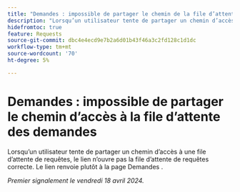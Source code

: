 ```yaml
---
title: "Demandes : impossible de partager le chemin de la file d’attente des demandes"
description: "Lorsqu’un utilisateur tente de partager un chemin d’accès à une file d’attente de requêtes, le lien n’ouvre pas la file d’attente de requêtes correcte. Le lien renvoie plutôt à la page Demandes ."
hidefromtoc: true
feature: Requests
source-git-commit: dbc4e4ecd9e7b2a6d01b43f46a3c2fd128c1d1dc
workflow-type: tm+mt
source-wordcount: '70'
ht-degree: 5%

---
```



# Demandes : impossible de partager le chemin d’accès à la file d’attente des demandes

Lorsqu’un utilisateur tente de partager un chemin d’accès à une file d’attente de requêtes, le lien n’ouvre pas la file d’attente de requêtes correcte. Le lien renvoie plutôt à la page Demandes .

_Premier signalement le vendredi 18 avril 2024._
